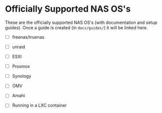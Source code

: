 # Officially Supported NAS OS's

These are the officially supported NAS OS's (with documentation and setup guides).
Once a guide is created (in `docs/guides/`) it will be linked here.

- [ ] freenas/truenas
- [ ] unraid
- [ ] ESXI
- [ ] Proxmox
- [ ] Synology
- [ ] OMV
- [ ] Amahi
- [ ] Running in a LXC container

